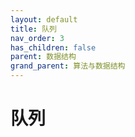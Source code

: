 ```yaml
---
layout: default
title: 队列
nav_order: 3
has_children: false
parent: 数据结构
grand_parent: 算法与数据结构
---
```


# 队列